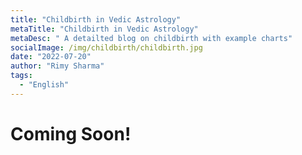 ```yaml
---
title: "Childbirth in Vedic Astrology"
metaTitle: "Childbirth in Vedic Astrology"
metaDesc: " A detailted blog on childbirth with example charts"
socialImage: /img/childbirth/childbirth.jpg
date: "2022-07-20"
author: "Rimy Sharma"
tags:
  - "English"
---
```


# Coming Soon!
